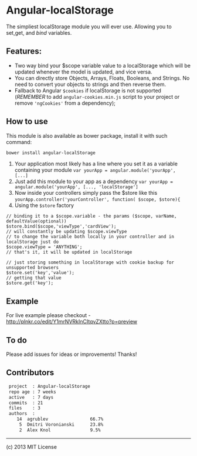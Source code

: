 Angular-localStorage
====================

The simpliest localStorage module you will ever use. Allowing you to set,get, and *bind* variables.

## Features:

* Two way bind your $scope variable value to a localStorage which will be updated whenever the model is updated, and vice versa.
* You can directly store Objects, Arrays, Floats, Booleans, and Strings. No need to convert your objects to strings and then reverse them.
* Fallback to Angular ``$cookies`` if localStorage is not supported (*REMEMBER* to add ``angular-cookies.min.js`` script to your project or remove ``'ngCookies'`` from a dependency);

## How to use

This module is also available as bower package, install it with such command:

```bash
bower install angular-localStorage
```

1. Your application most likely has a line where you set it as a variable containing your module
``var yourApp = angular.module('yourApp', [...]``
2. Just add this module to your app as a dependency
``var yourApp = angular.module('yourApp', [..., 'localStorage']``
3. Now inside your controllers simply pass the $store like this
``yourApp.controller('yourController', function( $scope, $store){``
4. Using the ``$store`` factory
  ```
  // binding it to a $scope.variable - the params ($scope, varName, defaultValue(optional))
  $store.bind($scope,'viewType','cardView');
  // will constantly be updating $scope.viewType
  // to change the variable both locally in your controller and in localStorage just do
  $scope.viewType = 'ANYTHING';
  // that's it, it will be updated in localStorage

  // just storing something in localStorage with cookie backup for unsupported browsers
  $store.set('key','value');
  // getting that value
  $store.get('key');
  ```

## Example

For live example please checkout - http://plnkr.co/edit/Y1mrNVRkInCItqvZXtto?p=preview

## To do

Please add issues for ideas or improvements! Thanks!

## Contributors

```bash
 project  : Angular-localStorage
 repo age : 7 weeks
 active   : 7 days
 commits  : 21
 files    : 3
 authors  :
    14  agrublev                66.7%
     5	Dmitri Voronianski      23.8%
     2	Alex Knol               9.5%
```

---

(c) 2013 MIT License

